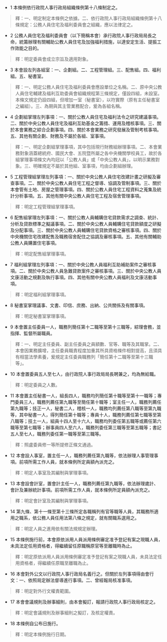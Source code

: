 * 1 本條例依行政院人事行政局組織條例第十八條制定之。

> 釋：一、明定制定本條例之依據。二、依行政院人事行政局組織條例第十八條規定：公務人員住宅及福利委員會之組織，應以法律定之。

* 2 公務人員住宅及福利委員會（以下簡稱本會）承行政院人事行政局局長之命，統籌辦理有關輔助公教人員住宅及加強福利措施，以達安定生活、提振工作效能之目的。

> 釋：明定委員會成立宗旨及適用對象。

* 3 本會設左列各組室：一、企劃組。二、工程管理組。三、配售組。四、福利組。五、秘書室。

> 釋：一、明定公務人員住宅及福利委員會應設單位之名稱。二、原中央公教人員住宅輔建及福利互助委員會組織規程第三條規定，僅設四組，未設室。本條文規定仍設四組，但增加一室（秘書室），以符實際（原有主任秘書室之編組）。三、為期與其主管業務配合，爰為各組名稱。

* 4 企劃組掌理左列事項：一、關於公教人員住宅及福利法令之研究建議事項。二、關於中央公教人員住宅及福利互助基金之籌措、運用及稽核事項。三、關於本會業務之綜合企劃事項。四、關於本會業務之研究發展及管制考核事項。五、其他有關企劃、財務及不屬於各組、室事項。

> 釋：一、明定企劃組掌理事項，其中包括現行財務組辦理事項。二、本會業務對象涵蓋總統府、國民大會、五院暨所屬之各中央機關學校員工，故於各組掌理事項條文內均冠以「公教人員」或「中央公教人員」，以明示業務對象。三、明確規定不屬於其他組、室事項，均由企劃組辦理。

* 5 工程管理組掌理左列事項：一、關於中央公教人員住宅改建計畫之研擬及審查事項。二、關於中央公教人員住宅工程之督導、協調及管制事項。三、關於本會管有土地、房屋之管理事項。四、關於公教人員住宅工程資料之蒐集及統計分析事項。五、其他有關中央公教人員住宅工程及宿舍管理事項。

> 釋：明定工程管理組掌理事項。

* 6 配售組掌理左列事項：一、關於公教人員輔購住宅貸款需求之調查、統計、分析及貸款標準之擬議事項。二、關於中央公教人員輔購住宅貸款額度之研擬及分配事項。三、關於中央公教人員輔購住宅貸款資格之審核事項。四、關於中央機關住宅改建配售及職務宿舍配住之協調及審核事項。五、其他有關輔助公教人員購置住宅事項。

> 釋：明定配售組掌理事項。

* 7 福利組掌理左列事項：一、關於中央公教人員福利互助補助案件之審核事項。二、關於中央公教人員急難貸款案件之審核事項。三、關於中央公教人員文康活動之規劃及執行事項。四、其他有關中央公教人員福利及文康活動事項。

> 釋：明定福利組掌理事項。

* 8 秘書室掌理議事、文書、印信、庶務、出納、公共關係及有關事項。

> 釋：明定秘書室掌理事項。

* 9 本會置主任委員一人，職務列簡任第十二職等至第十三職等，綜理會務，並指揮、監督所屬職員。

> 釋：一、明定主任委員、副主任委員之員額數、官等、職等及其職掌。二、本會因業務擴增，主任委員職責程度加重其所具資格條件相對提高，且須具有相當法學素養，爰規定主任委員職務列「簡任第十二職等至第十三職等」。

* 10 本會置委員五人至七人，由行政院人事行政局局長聘兼之，均為無給職。

> 釋：明定委員之人數。

* 11 本會置主任秘書一人，組長四人，職務均列簡任第十職等至第十一職等；專門委員三人，職務列薦任第九職等至簡任第十職等；室主任一人，職務列薦任第九職等；技正一人，秘書二人，稽核一人，職務均列薦任第八職等至第九職等，其中秘書一人，得列簡任第十職等；專員十人，職務列薦任第七職等至第八職等；技土一人，組員十四人至十六人，職務均列委任第五職等或薦任第六職等至第七職等；辦事員四人至六人，職務列委任第三職等至第五職等；書記五人至七人，職務列委任第一職等至第三職等。

> 釋：照盧委員修一等所提修正條文通過。

* 12 本會設人事室，置主任一人，職務列薦任第九職等，依法辦理人事管理事項。前項所需工作人員，就本條例所定員額內派充之。

> 釋：明定人事室及其編制與掌理事項。

* 13 本會設會計室，置會計主任一人，職務列薦任第九職等，依法辦理歲計、會計及兼辦統計事項。前項所需工作人員，就本條例所定員額內派充之。

> 釋：明定會計室及其編制與掌理事項。

* 14 第九條、第十一條至第十三條所定各職稱列有官等職等人員，其職務所適用之職系，依公務人員任用法第八條之規定，就有關職系選用之。

> 釋：明定人員之進用依有關法規規定辦理。

* 15 本條例施行前，本會原依派用人員派用條例審定准予登記有案之現職人員，未具法定任用資格者，得繼續留任原職稱原官等至離職時為止。

> 釋：明定原依派用人員派用條例審定准予登記有案之現職人員，未具法定任用資格者，得繼續任原職至離職為止。

* 16 本會對外公文以行政院人事行政局名義行之。但關於左列事項得由會行文：一、依照局定辦法督導進行事項。二、曾經報局核准事項。

> 釋：明定對外行文權責範圍。

* 17 本會會議規則及辦事細則，由本會擬訂，報請行政院人事行政局核定之。

> 釋：明定會議規則及辦事細則之擬訂，及核定權責。

* 18 本條例自公布日施行。

> 釋：明定本條例施行日期。

